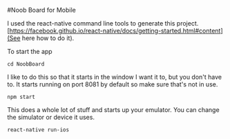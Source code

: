 #Noob Board for Mobile

I used the react-native command line tools to generate this project. [https://facebook.github.io/react-native/docs/getting-started.html#content](See here how to do it).

To start the app

`cd NoobBoard`

I like to do this so that it starts in the window I want it to, but you don't have to. It starts running on port 8081 by default so make sure that's not in use.

`npm start`

This does a whole lot of stuff and starts up your emulator. You can change the simulator or device it uses.

`react-native run-ios`
